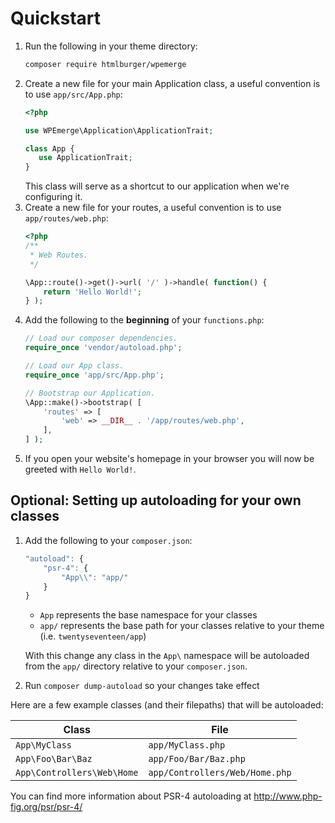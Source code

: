 # Quickstart

1. Run the following in your theme directory:
    ```bash
    composer require htmlburger/wpemerge
    ```
2. Create a new file for your main Application class, a useful convention is to use `app/src/App.php`:
    ```php
    <?php

    use WPEmerge\Application\ApplicationTrait;

    class App {
       use ApplicationTrait;
    }
    ```
    This class will serve as a shortcut to our application when we're configuring it.
3. Create a new file for your routes, a useful convention is to use `app/routes/web.php`:
    ```php
    <?php
    /**
     * Web Routes.
     */

    \App::route()->get()->url( '/' )->handle( function() {
        return 'Hello World!';
    } );
    ```
4. Add the following to the **beginning** of your `functions.php`:
    ```php
    // Load our composer dependencies.
    require_once 'vendor/autoload.php';

    // Load our App class.
    require_once 'app/src/App.php';

    // Bootstrap our Application.
    \App::make()->bootstrap( [
        'routes' => [
            'web' => __DIR__ . '/app/routes/web.php',
        ],
    ] );
    ```
5. If you open your website's homepage in your browser you will now be greeted with `Hello World!`.

## Optional: Setting up autoloading for your own classes

1. Add the following to your `composer.json`:
    ```js
    "autoload": {
        "psr-4": {
            "App\\": "app/"
        }
    }
    ```
    - `App` represents the base namespace for your classes
    - `app/` represents the base path for your classes relative to your theme (i.e. `twentyseventeen/app`)

    With this change any class in the `App\` namespace will be autoloaded from the `app/` directory relative to your `composer.json`.
2. Run `composer dump-autoload` so your changes take effect

Here are a few example classes (and their filepaths) that will be autoloaded:

| Class                        | File                           |
|----------------------------- |------------------------------- |
| `App\MyClass`                | `app/MyClass.php`              |
| `App\Foo\Bar\Baz`            | `app/Foo/Bar/Baz.php`          |
| `App\Controllers\Web\Home`   | `app/Controllers/Web/Home.php` |


You can find more information about PSR-4 autoloading at http://www.php-fig.org/psr/psr-4/
